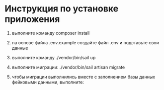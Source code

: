 #  Инструкция по установке приложения

1) выполните команду 
composer install

2) на основе файла .env.example создайте файл .env и подставьте свои данные

3) выполните команду 
./vendor/bin/sail up

4) выполните миграции:
./vendor/bin/sail artisan migrate

5) чтобы миграции выполнились вместе с заполнением базы данных фейковыми данными, выполните:


